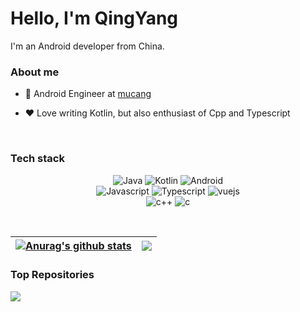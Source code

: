 # Hello, I'm QingYang

I'm an Android developer from China.

### About me

- 💼 Android Engineer at [mucang](https://www.mucang.cn/)

- ❤️ Love writing Kotlin, but also enthusiast of Cpp and Typescript
</br>

### Tech stack

<p align="center">
  <img alt="Java" src="https://img.shields.io/badge/Java-b07219?style=flat&logo=java&logoColor=white">
  <img alt="Kotlin" src="https://img.shields.io/badge/Kotlin-673AB7?style=flat&logo=kotlin&logoColor=white">
  <img alt="Android" src="https://img.shields.io/badge/Android-3DDC84?style=flat&logo=android&logoColor=white">
  <br/>
  <img alt="Javascript" src="https://img.shields.io/badge/JavaScript-000000?style=flat&logo=javascript">
  <img alt="Typescript" src="https://img.shields.io/badge/TypeScript-1a0dab?style=flat&logo=typescript">
  <img alt="vuejs" src="https://img.shields.io/badge/Vue.js-007777?style=flat&logo=vue.js">
  <br/>
  <img alt="c++" src="https://img.shields.io/badge/C++-f34b7d?style=flat&logo=c%2b%2b">
  <img alt="c" src="https://img.shields.io/badge/C-555555?style=flat&logo=c">
</p>

</br>

| <a href="https://github.com/ColorfulHorse"><img align="center" src="https://github-readme-stats.vercel.app/api?username=ColorfulHorse&show_icons=true&include_all_commits=true&theme=default&hide_border=true" alt="Anurag's github stats" /></a> | <a href="https://github.com/ColorfulHorse"><img align="center" src="https://github-readme-stats.vercel.app/api/top-langs/?username=ColorfulHorse&layout=compact&theme=default&hide_border=true" /></a> |
| ------------- | ------------- |

### Top Repositories


<a href="https://github.com/ColorfulHorse/Ruminer">
  <img align="center" src="https://github-readme-stats.vercel.app/api/pin/?username=ColorfulHorse&repo=Ruminer&theme=default" />
</a>




